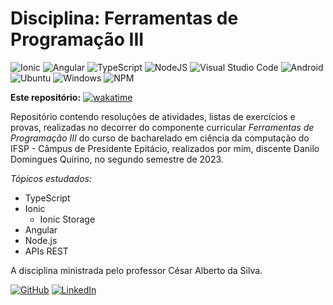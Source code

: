 # Disciplina: Ferramentas de Programação III

![Ionic](https://img.shields.io/badge/Ionic-%233880FF.svg?style=for-the-badge&logo=Ionic&logoColor=white)   ![Angular](https://img.shields.io/badge/angular-%23DD0031.svg?style=for-the-badge&logo=angular&logoColor=white)   ![TypeScript](https://img.shields.io/badge/typescript-%23007ACC.svg?style=for-the-badge&logo=typescript&logoColor=white)   ![NodeJS](https://img.shields.io/badge/node.js-6DA55F?style=for-the-badge&logo=node.js&logoColor=white)   ![Visual Studio Code](https://img.shields.io/badge/Visual%20Studio%20Code-0078d7.svg?style=for-the-badge&logo=visual-studio-code&logoColor=white)   ![Android](https://img.shields.io/badge/Android-3DDC84?style=for-the-badge&logo=android&logoColor=white)   ![Ubuntu](https://img.shields.io/badge/Ubuntu-E95420?style=for-the-badge&logo=ubuntu&logoColor=white)   ![Windows](https://img.shields.io/badge/Windows-0078D6?style=for-the-badge&logo=windows&logoColor=white)   ![NPM](https://img.shields.io/badge/NPM-%23CB3837.svg?style=for-the-badge&logo=npm&logoColor=white)


**Este repositório:** [![wakatime](https://wakatime.com/badge/user/7acf6789-aea1-423f-9bd3-04bae9188074/project/e710fdc2-a0c9-4936-99b2-89cd0edd24ce.svg?style=for-the-badge)](https://wakatime.com/@Dankotchev)

Repositório contendo resoluções de atividades, listas de exercícios e provas, realizadas no decorrer do componente curricular *Ferramentas de Programação III* do curso de bacharelado em ciência da computação do IFSP - Câmpus de Presidente Epitácio, realizados por mim, discente Danilo Domingues Quirino, no segundo semestre de 2023.

*Tópicos estudados:*
* TypeScript
* Ionic
	* Ionic Storage
* Angular
* Node.js
* APIs REST

A disciplina ministrada pelo professor César Alberto da Silva.

[![GitHub](https://img.shields.io/badge/github-%23121011.svg?style=for-the-badge&logo=github&logoColor=white)](https://github.com/Dankotchev)
[![LinkedIn](https://img.shields.io/badge/linkedin-%230077B5.svg?style=for-the-badge&logo=linkedin&logoColor=white)](https://www.linkedin.com/in/danilo-domingues-quirino/)
